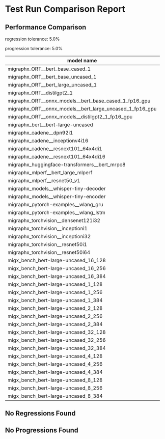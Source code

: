 # Test Run Comparison Report

## Performance Comparison

regression tolerance: 5.0%

progression tolerance: 5.0%

|model name|exit_status|analysis|old_time_ms|new_time_ms|change_ms|percent_change|
|---|---|---|---|---|---|---|
|migraphx_ORT__bert_base_cased_1|PASS|within tol|99.2505|100.6|1.3495|1.36%|
|migraphx_ORT__bert_base_uncased_1|PASS|progression|92.1827|85.5152|-6.6675|-7.23%|
|migraphx_ORT__bert_large_uncased_1|PASS|within tol|253.4134|255.7613|2.3479|0.93%|
|migraphx_ORT__distilgpt2_1|PASS|regression|32.1137|34.7577|2.644|8.23%|
|migraphx_ORT__onnx_models__bert_base_cased_1_fp16_gpu|Numerics|progression|793.7538|95.6288|-698.125|-87.95%|
|migraphx_ORT__onnx_models__bert_large_uncased_1_fp16_gpu|Numerics|progression|458.12|256.1606|-201.9594|-44.08%|
|migraphx_ORT__onnx_models__distilgpt2_1_fp16_gpu|Numerics|progression|41.6994|39.5567|-2.1426|-5.14%|
|migraphx_bert__bert-large-uncased|PASS|regression|369.5454|622.3634|252.818|68.41%|
|migraphx_cadene__dpn92i1|PASS|regression|164.1962|175.8097|11.6135|7.07%|
|migraphx_cadene__inceptionv4i16|PASS|within tol|5573.3526|5533.3048|-40.0478|-0.72%|
|migraphx_cadene__resnext101_64x4di1|PASS|progression|347.415|315.8371|-31.5779|-9.09%|
|migraphx_cadene__resnext101_64x4di16|PASS|within tol|5723.4888|5960.7187|237.2299|4.14%|
|migraphx_huggingface-transformers__bert_mrpc8|PASS|within tol|380.355|374.3014|-6.0536|-1.59%|
|migraphx_mlperf__bert_large_mlperf|Numerics|progression|813.8067|418.6483|-395.1584|-48.56%|
|migraphx_mlperf__resnet50_v1|PASS|regression|99.0715|305.2791|206.2076|208.14%|
|migraphx_models__whisper-tiny-decoder|PASS|within tol|33.0883|32.8668|-0.2215|-0.67%|
|migraphx_models__whisper-tiny-encoder|Numerics|within tol|179.4806|183.8216|4.341|2.42%|
|migraphx_pytorch-examples__wlang_gru|PASS|within tol|83.6619|82.865|-0.7969|-0.95%|
|migraphx_pytorch-examples__wlang_lstm|PASS|within tol|44.4243|45.0617|0.6373|1.43%|
|migraphx_torchvision__densenet121i32|PASS|within tol|1475.8679|1486.4277|10.5598|0.72%|
|migraphx_torchvision__inceptioni1|PASS|within tol|205.5093|207.2307|1.7214|0.84%|
|migraphx_torchvision__inceptioni32|PASS|within tol|5820.7935|5823.7291|2.9356|0.05%|
|migraphx_torchvision__resnet50i1|PASS|within tol|86.4208|86.0518|-0.369|-0.43%|
|migraphx_torchvision__resnet50i64|PASS|within tol|5329.1854|5513.1507|183.9653|3.45%|
|migx_bench_bert-large-uncased_16_128|PASS|within tol|2750.2393|2624.4753|-125.7639|-4.57%|
|migx_bench_bert-large-uncased_16_256|PASS|within tol|4223.3939|4218.6725|-4.7214|-0.11%|
|migx_bench_bert-large-uncased_16_384|Numerics|within tol|5716.8672|5649.0951|-67.7721|-1.19%|
|migx_bench_bert-large-uncased_1_128|PASS|within tol|157.4994|163.9152|6.4158|4.07%|
|migx_bench_bert-large-uncased_1_256|PASS|within tol|277.5263|282.3755|4.8492|1.75%|
|migx_bench_bert-large-uncased_1_384|PASS|progression|390.844|369.5251|-21.3189|-5.45%|
|migx_bench_bert-large-uncased_2_128|PASS|regression|392.5664|417.2535|24.6871|6.29%|
|migx_bench_bert-large-uncased_2_256|PASS|within tol|584.1115|578.7403|-5.3712|-0.92%|
|migx_bench_bert-large-uncased_2_384|PASS|within tol|810.1511|810.2086|0.0576|0.01%|
|migx_bench_bert-large-uncased_32_128|PASS|regression|5397.8693|5752.0361|354.1668|6.56%|
|migx_bench_bert-large-uncased_32_256|PASS|within tol|8131.5695|7876.0438|-255.5257|-3.14%|
|migx_bench_bert-large-uncased_32_384|Numerics|within tol|11252.257|11519.1179|266.8609|2.37%|
|migx_bench_bert-large-uncased_4_128|PASS|regression|715.7722|1081.1374|365.3652|51.04%|
|migx_bench_bert-large-uncased_4_256|PASS|regression|1094.0522|1212.111|118.0588|10.79%|
|migx_bench_bert-large-uncased_4_384|PASS|regression|1626.331|1721.9153|95.5844|5.88%|
|migx_bench_bert-large-uncased_8_128|PASS|regression|1313.3499|2631.4614|1318.1115|100.36%|
|migx_bench_bert-large-uncased_8_256|PASS|within tol|2102.22|2108.4654|6.2454|0.3%|
|migx_bench_bert-large-uncased_8_384|PASS|within tol|2970.9374|2963.7493|-7.188|-0.24%|

## No Regressions Found

## No Progressions Found

